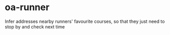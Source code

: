 oa-runner
=========

Infer addresses nearby runners' favourite courses, so that they just need to stop by and check next time
